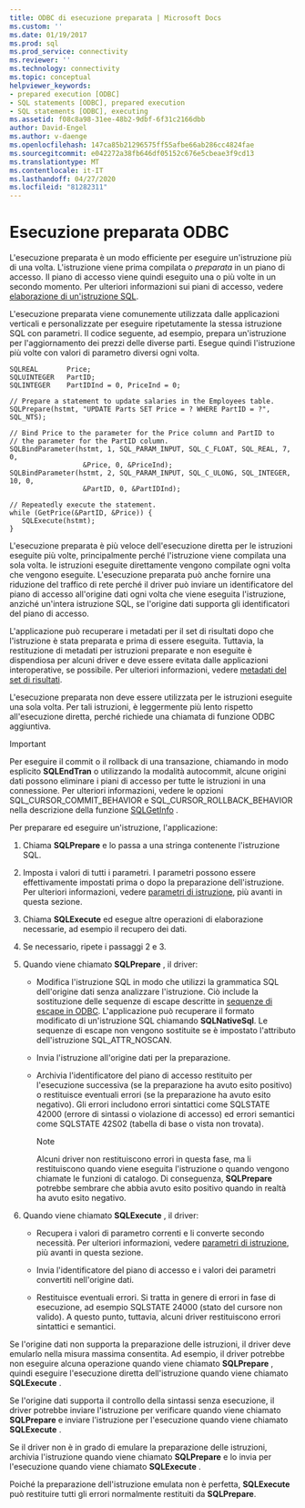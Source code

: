 ```yaml
---
title: ODBC di esecuzione preparata | Microsoft Docs
ms.custom: ''
ms.date: 01/19/2017
ms.prod: sql
ms.prod_service: connectivity
ms.reviewer: ''
ms.technology: connectivity
ms.topic: conceptual
helpviewer_keywords:
- prepared execution [ODBC]
- SQL statements [ODBC], prepared execution
- SQL statements [ODBC], executing
ms.assetid: f08c8a98-31ee-48b2-9dbf-6f31c2166dbb
author: David-Engel
ms.author: v-daenge
ms.openlocfilehash: 147ca85b21296575ff55afbe66ab286cc4824fae
ms.sourcegitcommit: e042272a38fb646df05152c676e5cbeae3f9cd13
ms.translationtype: MT
ms.contentlocale: it-IT
ms.lasthandoff: 04/27/2020
ms.locfileid: "81282311"
---
```

# <a name="prepared-execution-odbc"></a>Esecuzione preparata ODBC
L'esecuzione preparata è un modo efficiente per eseguire un'istruzione più di una volta. L'istruzione viene prima compilata o *preparata* in un piano di accesso. Il piano di accesso viene quindi eseguito una o più volte in un secondo momento. Per ulteriori informazioni sui piani di accesso, vedere [elaborazione di un'istruzione SQL](../../../odbc/reference/processing-a-sql-statement.md).  
  
 L'esecuzione preparata viene comunemente utilizzata dalle applicazioni verticali e personalizzate per eseguire ripetutamente la stessa istruzione SQL con parametri. Il codice seguente, ad esempio, prepara un'istruzione per l'aggiornamento dei prezzi delle diverse parti. Esegue quindi l'istruzione più volte con valori di parametro diversi ogni volta.  
  
```  
SQLREAL       Price;  
SQLUINTEGER   PartID;  
SQLINTEGER    PartIDInd = 0, PriceInd = 0;  
  
// Prepare a statement to update salaries in the Employees table.  
SQLPrepare(hstmt, "UPDATE Parts SET Price = ? WHERE PartID = ?", SQL_NTS);  
  
// Bind Price to the parameter for the Price column and PartID to  
// the parameter for the PartID column.  
SQLBindParameter(hstmt, 1, SQL_PARAM_INPUT, SQL_C_FLOAT, SQL_REAL, 7, 0,  
                  &Price, 0, &PriceInd);  
SQLBindParameter(hstmt, 2, SQL_PARAM_INPUT, SQL_C_ULONG, SQL_INTEGER, 10, 0,  
                  &PartID, 0, &PartIDInd);  
  
// Repeatedly execute the statement.  
while (GetPrice(&PartID, &Price)) {  
   SQLExecute(hstmt);  
}  
```  
  
 L'esecuzione preparata è più veloce dell'esecuzione diretta per le istruzioni eseguite più volte, principalmente perché l'istruzione viene compilata una sola volta. le istruzioni eseguite direttamente vengono compilate ogni volta che vengono eseguite. L'esecuzione preparata può anche fornire una riduzione del traffico di rete perché il driver può inviare un identificatore del piano di accesso all'origine dati ogni volta che viene eseguita l'istruzione, anziché un'intera istruzione SQL, se l'origine dati supporta gli identificatori del piano di accesso.  
  
 L'applicazione può recuperare i metadati per il set di risultati dopo che l'istruzione è stata preparata e prima di essere eseguita. Tuttavia, la restituzione di metadati per istruzioni preparate e non eseguite è dispendiosa per alcuni driver e deve essere evitata dalle applicazioni interoperative, se possibile. Per ulteriori informazioni, vedere [metadati del set di risultati](../../../odbc/reference/develop-app/result-set-metadata.md).  
  
 L'esecuzione preparata non deve essere utilizzata per le istruzioni eseguite una sola volta. Per tali istruzioni, è leggermente più lento rispetto all'esecuzione diretta, perché richiede una chiamata di funzione ODBC aggiuntiva.  
  
> [!IMPORTANT]  
>  Per eseguire il commit o il rollback di una transazione, chiamando in modo esplicito **SQLEndTran** o utilizzando la modalità autocommit, alcune origini dati possono eliminare i piani di accesso per tutte le istruzioni in una connessione. Per ulteriori informazioni, vedere le opzioni SQL_CURSOR_COMMIT_BEHAVIOR e SQL_CURSOR_ROLLBACK_BEHAVIOR nella descrizione della funzione [SQLGetInfo](../../../odbc/reference/syntax/sqlgetinfo-function.md) .  
  
 Per preparare ed eseguire un'istruzione, l'applicazione:  
  
1.  Chiama **SQLPrepare** e lo passa a una stringa contenente l'istruzione SQL.  
  
2.  Imposta i valori di tutti i parametri. I parametri possono essere effettivamente impostati prima o dopo la preparazione dell'istruzione. Per ulteriori informazioni, vedere [parametri di istruzione](../../../odbc/reference/develop-app/statement-parameters.md), più avanti in questa sezione.  
  
3.  Chiama **SQLExecute** ed esegue altre operazioni di elaborazione necessarie, ad esempio il recupero dei dati.  
  
4.  Se necessario, ripete i passaggi 2 e 3.  
  
5.  Quando viene chiamato **SQLPrepare** , il driver:  
  
    -   Modifica l'istruzione SQL in modo che utilizzi la grammatica SQL dell'origine dati senza analizzare l'istruzione. Ciò include la sostituzione delle sequenze di escape descritte in [sequenze di escape in ODBC](../../../odbc/reference/develop-app/escape-sequences-in-odbc.md). L'applicazione può recuperare il formato modificato di un'istruzione SQL chiamando **SQLNativeSql**. Le sequenze di escape non vengono sostituite se è impostato l'attributo dell'istruzione SQL_ATTR_NOSCAN.  
  
    -   Invia l'istruzione all'origine dati per la preparazione.  
  
    -   Archivia l'identificatore del piano di accesso restituito per l'esecuzione successiva (se la preparazione ha avuto esito positivo) o restituisce eventuali errori (se la preparazione ha avuto esito negativo). Gli errori includono errori sintattici come SQLSTATE 42000 (errore di sintassi o violazione di accesso) ed errori semantici come SQLSTATE 42S02 (tabella di base o vista non trovata).  
  
        > [!NOTE]  
        >  Alcuni driver non restituiscono errori in questa fase, ma li restituiscono quando viene eseguita l'istruzione o quando vengono chiamate le funzioni di catalogo. Di conseguenza, **SQLPrepare** potrebbe sembrare che abbia avuto esito positivo quando in realtà ha avuto esito negativo.  
  
6.  Quando viene chiamato **SQLExecute** , il driver:  
  
    -   Recupera i valori di parametro correnti e li converte secondo necessità. Per ulteriori informazioni, vedere [parametri di istruzione](../../../odbc/reference/develop-app/statement-parameters.md), più avanti in questa sezione.  
  
    -   Invia l'identificatore del piano di accesso e i valori dei parametri convertiti nell'origine dati.  
  
    -   Restituisce eventuali errori. Si tratta in genere di errori in fase di esecuzione, ad esempio SQLSTATE 24000 (stato del cursore non valido). A questo punto, tuttavia, alcuni driver restituiscono errori sintattici e semantici.  
  
 Se l'origine dati non supporta la preparazione delle istruzioni, il driver deve emularlo nella misura massima consentita. Ad esempio, il driver potrebbe non eseguire alcuna operazione quando viene chiamato **SQLPrepare** , quindi eseguire l'esecuzione diretta dell'istruzione quando viene chiamato **SQLExecute** .  
  
 Se l'origine dati supporta il controllo della sintassi senza esecuzione, il driver potrebbe inviare l'istruzione per verificare quando viene chiamato **SQLPrepare** e inviare l'istruzione per l'esecuzione quando viene chiamato **SQLExecute** .  
  
 Se il driver non è in grado di emulare la preparazione delle istruzioni, archivia l'istruzione quando viene chiamato **SQLPrepare** e lo invia per l'esecuzione quando viene chiamato **SQLExecute** .  
  
 Poiché la preparazione dell'istruzione emulata non è perfetta, **SQLExecute** può restituire tutti gli errori normalmente restituiti da **SQLPrepare**.
